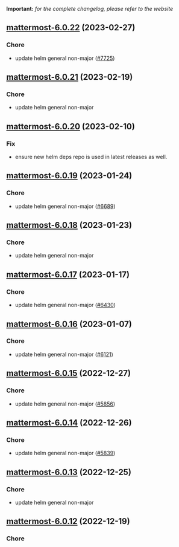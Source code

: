 **Important:**
*for the complete changelog, please refer to the website*




## [mattermost-6.0.22](https://github.com/truecharts/charts/compare/mattermost-6.0.21...mattermost-6.0.22) (2023-02-27)

### Chore

- update helm general non-major ([#7725](https://github.com/truecharts/charts/issues/7725))
  
  


## [mattermost-6.0.21](https://github.com/truecharts/charts/compare/mattermost-6.0.20...mattermost-6.0.21) (2023-02-19)

### Chore

- update helm general non-major
  
  


## [mattermost-6.0.20](https://github.com/truecharts/charts/compare/mattermost-6.0.19...mattermost-6.0.20) (2023-02-10)

### Fix

- ensure new helm deps repo is used in latest releases as well.
  
  


## [mattermost-6.0.19](https://github.com/truecharts/charts/compare/mattermost-6.0.18...mattermost-6.0.19) (2023-01-24)

### Chore

- update helm general non-major ([#6689](https://github.com/truecharts/charts/issues/6689))
  
  


## [mattermost-6.0.18](https://github.com/truecharts/charts/compare/mattermost-6.0.17...mattermost-6.0.18) (2023-01-23)

### Chore

- update helm general non-major
  
  


## [mattermost-6.0.17](https://github.com/truecharts/charts/compare/mattermost-6.0.16...mattermost-6.0.17) (2023-01-17)

### Chore

- update helm general non-major ([#6430](https://github.com/truecharts/charts/issues/6430))
  
  


## [mattermost-6.0.16](https://github.com/truecharts/charts/compare/mattermost-6.0.15...mattermost-6.0.16) (2023-01-07)

### Chore

- update helm general non-major ([#6121](https://github.com/truecharts/charts/issues/6121))
  
  


## [mattermost-6.0.15](https://github.com/truecharts/charts/compare/mattermost-6.0.14...mattermost-6.0.15) (2022-12-27)

### Chore

- update helm general non-major ([#5856](https://github.com/truecharts/charts/issues/5856))
  
  


## [mattermost-6.0.14](https://github.com/truecharts/charts/compare/mattermost-6.0.13...mattermost-6.0.14) (2022-12-26)

### Chore

- update helm general non-major ([#5839](https://github.com/truecharts/charts/issues/5839))
  
  


## [mattermost-6.0.13](https://github.com/truecharts/charts/compare/mattermost-6.0.12...mattermost-6.0.13) (2022-12-25)

### Chore

- update helm general non-major
  
  


## [mattermost-6.0.12](https://github.com/truecharts/charts/compare/mattermost-6.0.11...mattermost-6.0.12) (2022-12-19)

### Chore
